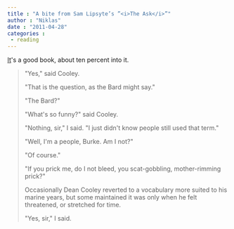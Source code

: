 ```yaml
---
title : "A bite from Sam Lipsyte’s ”<i>The Ask</i>”"
author : "Niklas"
date : "2011-04-28"
categories : 
 - reading
---
```


[It](http://www.goodreads.com/book/show/6698001-the-ask)'s a good book, about ten percent into it.

> "Yes," said Cooley.
> 
> "That is the question, as the Bard might say."
> 
> "The Bard?"
> 
> "What's so funny?" said Cooley.
> 
> "Nothing, sir," I said. "I just didn't know people still used that term."
> 
> "Well, I'm a people, Burke. Am I not?"
> 
> "Of course."
> 
> "If you prick me, do I not bleed, you scat-gobbling, mother-rimming prick?"
> 
> Occasionally Dean Cooley reverted to a vocabulary more suited to his marine years, but some maintained it was only when he felt threatened, or stretched for time.
> 
> "Yes, sir," I said.
